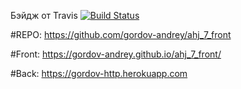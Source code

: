 Бэйдж от Travis
[![Build Status](https://app.travis-ci.com/gordov-andrey/ahj_7_front.svg?branch=main)](https://app.travis-ci.com/gordov-andrey/ahj_7_front)

#REPO: https://github.com/gordov-andrey/ahj_7_front

#Front: https://gordov-andrey.github.io/ahj_7_front/

#Back: https://gordov-http.herokuapp.com